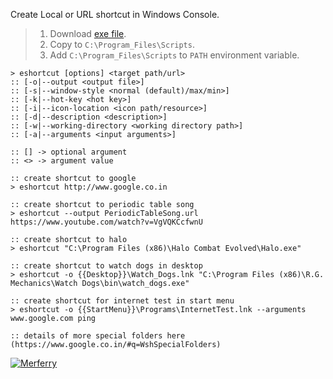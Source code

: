 Create Local or URL shortcut in Windows Console.
> 1. Download [exe file](https://raw.githubusercontent.com/winp/extra-bel/master/ecd.cmd).
> 2. Copy to `C:\Program_Files\Scripts`.
> 3. Add `C:\Program_Files\Scripts` to `PATH` environment variable.


```batch
> eshortcut [options] <target path/url>
:: [-o|--output <output file>]
:: [-s|--window-style <normal (default)/max/min>]
:: [-k|--hot-key <hot key>]
:: [-i|--icon-location <icon path/resource>]
:: [-d|--description <description>]
:: [-w|--working-directory <working directory path>]
:: [-a|--arguments <input arguments>]

:: [] -> optional argument
:: <> -> argument value
```

```batch
:: create shortcut to google
> eshortcut http://www.google.co.in

:: create shortcut to periodic table song
> eshortcut --output PeriodicTableSong.url https://www.youtube.com/watch?v=VgVQKCcfwnU

:: create shortcut to halo
> eshortcut "C:\Program Files (x86)\Halo Combat Evolved\Halo.exe"

:: create shortcut to watch dogs in desktop
> eshortcut -o {{Desktop}}\Watch_Dogs.lnk "C:\Program Files (x86)\R.G. Mechanics\Watch Dogs\bin\watch_dogs.exe"

:: create shortcut for internet test in start menu
> eshortcut -o {{StartMenu}}\Programs\InternetTest.lnk --arguments www.google.com ping

:: details of more special folders here (https://www.google.co.in/#q=WshSpecialFolders)
```


[![Merferry](https://i.imgur.com/GD8BoRC.jpg)](https://merferry.github.io)
